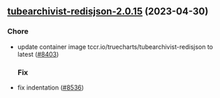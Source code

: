 

## [tubearchivist-redisjson-2.0.15](https://github.com/succelle/charts/compare/tubearchivist-redisjson-2.0.14...tubearchivist-redisjson-2.0.15) (2023-04-30)

### Chore

- update container image tccr.io/truecharts/tubearchivist-redisjson to latest ([#8403](https://github.com/succelle/charts/issues/8403))
  
  ### Fix

- fix indentation ([#8536](https://github.com/succelle/charts/issues/8536))
  
  